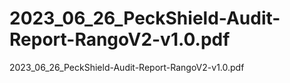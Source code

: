 # 2023_06_26_PeckShield-Audit-Report-RangoV2-v1.0.pdf
2023_06_26_PeckShield-Audit-Report-RangoV2-v1.0.pdf
